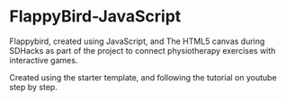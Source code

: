 # FlappyBird-JavaScript

Flappybird, created using JavaScript, and The HTML5 canvas during SDHacks as part of the project to connect physiotherapy exercises with interactive games.

Created using the starter template, and following the tutorial on youtube step by step.
